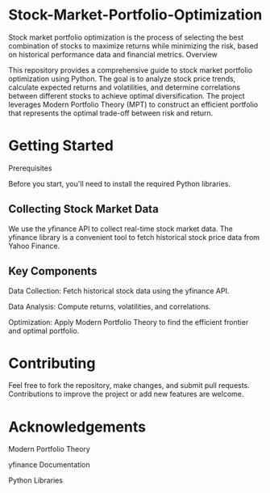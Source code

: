 # Stock-Market-Portfolio-Optimization
Stock market portfolio optimization is the process of selecting the best combination of stocks to maximize returns while minimizing the risk, based on historical performance data and financial metrics.
Overview

This repository provides a comprehensive guide to stock market portfolio optimization using Python. The goal is to analyze stock price trends, calculate expected returns and volatilities, and determine correlations between different stocks to achieve optimal diversification. The project leverages Modern Portfolio Theory (MPT) to construct an efficient portfolio that represents the optimal trade-off between risk and return.

# Getting Started

Prerequisites

Before you start, you'll need to install the required Python libraries.

## Collecting Stock Market Data

We use the yfinance API to collect real-time stock market data. The yfinance library is a convenient tool to fetch historical stock price data from Yahoo Finance.

## Key Components

Data Collection: Fetch historical stock data using the yfinance API.

Data Analysis: Compute returns, volatilities, and correlations.

Optimization: Apply Modern Portfolio Theory to find the efficient frontier and optimal portfolio.

# Contributing

Feel free to fork the repository, make changes, and submit pull requests. Contributions to improve the project or add new features are welcome.

# Acknowledgements

Modern Portfolio Theory

yfinance Documentation

Python Libraries
